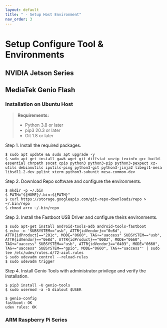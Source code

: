 ```yaml
---
layout: default
title: " - Setup Host Environment"
nav_order: 3
---
```


# Setup Configure Tool & Environments

## **NVIDIA Jetson Series**

## **MediaTek Genio Flash**

### **Installation on Ubuntu Host**

> **Requirements:**
> * Python 3.8 or later
> * pip3 20.3 or later
> * Git 1.8 or later

  Step 1. Install the required packages.
  ```
  $ sudo apt update && sudo apt upgrade -y
  $ sudo apt-get install gawk wget git diffstat unzip texinfo gcc build-essential chrpath socat cpio python3 python3-pip python3-pexpect xz-utils debianutils iputils-ping python3-git python3-jinja2 libegl1-mesa libsdl1.2-dev pylint xterm python3-subunit mesa-common-dev
  ```
  Step 2. Download Repo software and configure the environments.
  ```
  $ mkdir -p ~/.bin
  $ PATH="${HOME}/.bin:${PATH}"
  $ curl https://storage.googleapis.com/git-repo-downloads/repo > ~/.bin/repo
  $ chmod a+rx ~/.bin/repo
  ```

  Step 3. Install the Fastboot USB Driver and configure theirs environments.
  ```
  $ sudo apt-get install android-tools-adb android-tools-fastboot
  $ echo -n 'SUBSYSTEM=="usb", ATTR{idVendor}=="0e8d", ATTR{idProduct}=="201c", MODE="0660", TAG+="uaccess" SUBSYSTEM=="usb", ATTR{idVendor}=="0e8d", ATTR{idProduct}=="0003", MODE="0660", TAG+="uaccess" SUBSYSTEM=="usb", ATTR{idVendor}=="0403", MODE="0660", TAG+="uaccess" SUBSYSTEM=="gpio", MODE="0660", TAG+="uaccess"' | sudo tee /etc/udev/rules.d/72-aiot.rules
  $ sudo udevadm control --reload-rules
  $ sudo udevadm trigger
  ```
  Step 4. Install Genio Tools with administrator privilege and verify the installation.
  ```
  $ pip3 install -U genio-tools
  $ sudo usermod -a -G dialout $USER
  ```
  ```
  $ genio-config
  fastboot: OK
  udev rules: OK
  ```

### **ARM Raspberry Pi Series**

